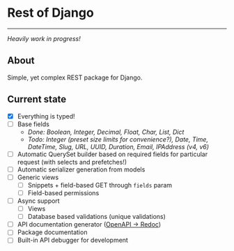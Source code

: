 # Rest of Django

----
_Heavily work in progress!_

## About
Simple, yet complex REST package for Django.

## Current state
* [x] Everything is typed!
* [ ] Base fields
  * _Done: Boolean, Integer, Decimal, Float, Char, List, Dict_
  * _Todo: Integer (preset size limits for convenience?), Date, Time, DateTime, Slug, URL, UUID, Duration, Email, IPAddress (v4, v6)_
* [ ] Automatic QuerySet builder based on required fields for particular request (with selects and prefetches!)
* [ ] Automatic serializer generation from models
* [ ] Generic views
  * [ ] Snippets + field-based GET through `fields` param
  * [ ] Field-based permissions
* [ ] Async support
  * [ ] Views
  * [ ] Database based validations (unique validations)
* [ ] API documentation generator ([OpenAPI -> Redoc](https://github.com/Redocly/redoc))
* [ ] Package documentation
* [ ] Built-in API debugger for development
